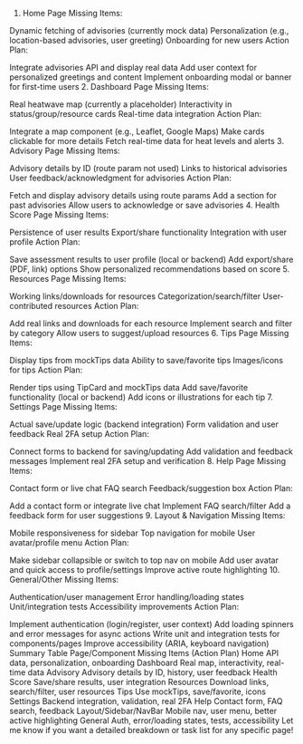 1. Home Page
Missing Items:

Dynamic fetching of advisories (currently mock data)
Personalization (e.g., location-based advisories, user greeting)
Onboarding for new users
Action Plan:

Integrate advisories API and display real data
Add user context for personalized greetings and content
Implement onboarding modal or banner for first-time users
2. Dashboard Page
Missing Items:

Real heatwave map (currently a placeholder)
Interactivity in status/group/resource cards
Real-time data integration
Action Plan:

Integrate a map component (e.g., Leaflet, Google Maps)
Make cards clickable for more details
Fetch real-time data for heat levels and alerts
3. Advisory Page
Missing Items:

Advisory details by ID (route param not used)
Links to historical advisories
User feedback/acknowledgment for advisories
Action Plan:

Fetch and display advisory details using route params
Add a section for past advisories
Allow users to acknowledge or save advisories
4. Health Score Page
Missing Items:

Persistence of user results
Export/share functionality
Integration with user profile
Action Plan:

Save assessment results to user profile (local or backend)
Add export/share (PDF, link) options
Show personalized recommendations based on score
5. Resources Page
Missing Items:

Working links/downloads for resources
Categorization/search/filter
User-contributed resources
Action Plan:

Add real links and downloads for each resource
Implement search and filter by category
Allow users to suggest/upload resources
6. Tips Page
Missing Items:

Display tips from mockTips data
Ability to save/favorite tips
Images/icons for tips
Action Plan:

Render tips using TipCard and mockTips data
Add save/favorite functionality (local or backend)
Add icons or illustrations for each tip
7. Settings Page
Missing Items:

Actual save/update logic (backend integration)
Form validation and user feedback
Real 2FA setup
Action Plan:

Connect forms to backend for saving/updating
Add validation and feedback messages
Implement real 2FA setup and verification
8. Help Page
Missing Items:

Contact form or live chat
FAQ search
Feedback/suggestion box
Action Plan:

Add a contact form or integrate live chat
Implement FAQ search/filter
Add a feedback form for user suggestions
9. Layout & Navigation
Missing Items:

Mobile responsiveness for sidebar
Top navigation for mobile
User avatar/profile menu
Action Plan:

Make sidebar collapsible or switch to top nav on mobile
Add user avatar and quick access to profile/settings
Improve active route highlighting
10. General/Other
Missing Items:

Authentication/user management
Error handling/loading states
Unit/integration tests
Accessibility improvements
Action Plan:

Implement authentication (login/register, user context)
Add loading spinners and error messages for async actions
Write unit and integration tests for components/pages
Improve accessibility (ARIA, keyboard navigation)
Summary Table
Page/Component	Missing Items (Action Plan)
Home	API data, personalization, onboarding
Dashboard	Real map, interactivity, real-time data
Advisory	Advisory details by ID, history, user feedback
Health Score	Save/share results, user integration
Resources	Download links, search/filter, user resources
Tips	Use mockTips, save/favorite, icons
Settings	Backend integration, validation, real 2FA
Help	Contact form, FAQ search, feedback
Layout/Sidebar/NavBar	Mobile nav, user menu, better active highlighting
General	Auth, error/loading states, tests, accessibility
Let me know if you want a detailed breakdown or task list for any specific page!